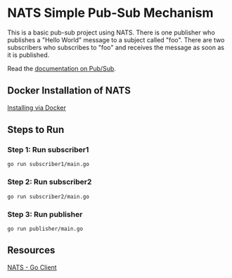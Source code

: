 # NATS Simple Pub-Sub Mechanism
This is a basic pub-sub project using NATS. There is one publisher who publishes a "Hello World" message to a subject called "foo". 
There are two subscribers who subscribes to "foo" and receives the message as soon as it is published.

Read the [documentation on Pub/Sub](https://docs.nats.io/nats-concepts/core-nats/pubsub).

## Docker Installation of NATS
[Installing via Docker](https://docs.nats.io/running-a-nats-service/introduction/installation#installing-via-docker)

## Steps to Run
### Step 1: Run subscriber1
```go run subscriber1/main.go```

### Step 2: Run subscriber2
```go run subscriber2/main.go```

### Step 3: Run publisher
```go run publisher/main.go```

## Resources
[NATS - Go Client](https://github.com/nats-io/nats.go)